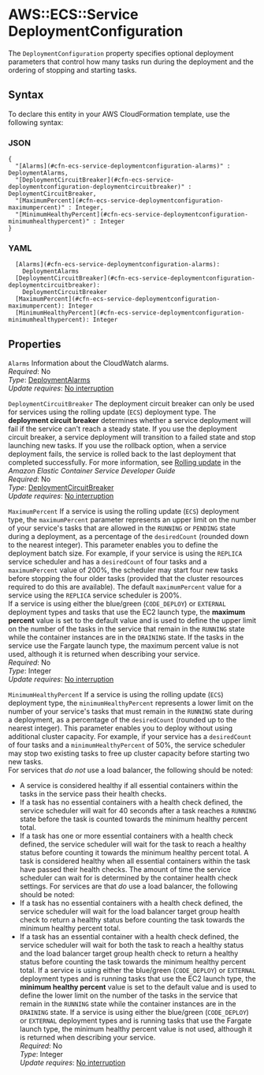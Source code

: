 # AWS::ECS::Service DeploymentConfiguration<a name="aws-properties-ecs-service-deploymentconfiguration"></a>

The `DeploymentConfiguration` property specifies optional deployment parameters that control how many tasks run during the deployment and the ordering of stopping and starting tasks\.

## Syntax<a name="aws-properties-ecs-service-deploymentconfiguration-syntax"></a>

To declare this entity in your AWS CloudFormation template, use the following syntax:

### JSON<a name="aws-properties-ecs-service-deploymentconfiguration-syntax.json"></a>

```
{
  "[Alarms](#cfn-ecs-service-deploymentconfiguration-alarms)" : DeploymentAlarms,
  "[DeploymentCircuitBreaker](#cfn-ecs-service-deploymentconfiguration-deploymentcircuitbreaker)" : DeploymentCircuitBreaker,
  "[MaximumPercent](#cfn-ecs-service-deploymentconfiguration-maximumpercent)" : Integer,
  "[MinimumHealthyPercent](#cfn-ecs-service-deploymentconfiguration-minimumhealthypercent)" : Integer
}
```

### YAML<a name="aws-properties-ecs-service-deploymentconfiguration-syntax.yaml"></a>

```
  [Alarms](#cfn-ecs-service-deploymentconfiguration-alarms):
    DeploymentAlarms
  [DeploymentCircuitBreaker](#cfn-ecs-service-deploymentconfiguration-deploymentcircuitbreaker):
    DeploymentCircuitBreaker
  [MaximumPercent](#cfn-ecs-service-deploymentconfiguration-maximumpercent): Integer
  [MinimumHealthyPercent](#cfn-ecs-service-deploymentconfiguration-minimumhealthypercent): Integer
```

## Properties<a name="aws-properties-ecs-service-deploymentconfiguration-properties"></a>

`Alarms` <a name="cfn-ecs-service-deploymentconfiguration-alarms"></a>
Information about the CloudWatch alarms\.  
_Required_: No  
_Type_: [DeploymentAlarms](aws-properties-ecs-service-deploymentalarms.md)  
_Update requires_: [No interruption](https://docs.aws.amazon.com/AWSCloudFormation/latest/UserGuide/using-cfn-updating-stacks-update-behaviors.html#update-no-interrupt)

`DeploymentCircuitBreaker` <a name="cfn-ecs-service-deploymentconfiguration-deploymentcircuitbreaker"></a>
The deployment circuit breaker can only be used for services using the rolling update \(`ECS`\) deployment type\.
The **deployment circuit breaker** determines whether a service deployment will fail if the service can't reach a steady state\. If you use the deployment circuit breaker, a service deployment will transition to a failed state and stop launching new tasks\. If you use the rollback option, when a service deployment fails, the service is rolled back to the last deployment that completed successfully\. For more information, see [Rolling update](https://docs.aws.amazon.com/AmazonECS/latest/developerguide/deployment-type-ecs.html) in the _Amazon Elastic Container Service Developer Guide_  
_Required_: No  
_Type_: [DeploymentCircuitBreaker](aws-properties-ecs-service-deploymentcircuitbreaker.md)  
_Update requires_: [No interruption](https://docs.aws.amazon.com/AWSCloudFormation/latest/UserGuide/using-cfn-updating-stacks-update-behaviors.html#update-no-interrupt)

`MaximumPercent` <a name="cfn-ecs-service-deploymentconfiguration-maximumpercent"></a>
If a service is using the rolling update \(`ECS`\) deployment type, the `maximumPercent` parameter represents an upper limit on the number of your service's tasks that are allowed in the `RUNNING` or `PENDING` state during a deployment, as a percentage of the `desiredCount` \(rounded down to the nearest integer\)\. This parameter enables you to define the deployment batch size\. For example, if your service is using the `REPLICA` service scheduler and has a `desiredCount` of four tasks and a `maximumPercent` value of 200%, the scheduler may start four new tasks before stopping the four older tasks \(provided that the cluster resources required to do this are available\)\. The default `maximumPercent` value for a service using the `REPLICA` service scheduler is 200%\.  
If a service is using either the blue/green \(`CODE_DEPLOY`\) or `EXTERNAL` deployment types and tasks that use the EC2 launch type, the **maximum percent** value is set to the default value and is used to define the upper limit on the number of the tasks in the service that remain in the `RUNNING` state while the container instances are in the `DRAINING` state\. If the tasks in the service use the Fargate launch type, the maximum percent value is not used, although it is returned when describing your service\.  
_Required_: No  
_Type_: Integer  
_Update requires_: [No interruption](https://docs.aws.amazon.com/AWSCloudFormation/latest/UserGuide/using-cfn-updating-stacks-update-behaviors.html#update-no-interrupt)

`MinimumHealthyPercent` <a name="cfn-ecs-service-deploymentconfiguration-minimumhealthypercent"></a>
If a service is using the rolling update \(`ECS`\) deployment type, the `minimumHealthyPercent` represents a lower limit on the number of your service's tasks that must remain in the `RUNNING` state during a deployment, as a percentage of the `desiredCount` \(rounded up to the nearest integer\)\. This parameter enables you to deploy without using additional cluster capacity\. For example, if your service has a `desiredCount` of four tasks and a `minimumHealthyPercent` of 50%, the service scheduler may stop two existing tasks to free up cluster capacity before starting two new tasks\.  
For services that _do not_ use a load balancer, the following should be noted:

- A service is considered healthy if all essential containers within the tasks in the service pass their health checks\.
- If a task has no essential containers with a health check defined, the service scheduler will wait for 40 seconds after a task reaches a `RUNNING` state before the task is counted towards the minimum healthy percent total\.
- If a task has one or more essential containers with a health check defined, the service scheduler will wait for the task to reach a healthy status before counting it towards the minimum healthy percent total\. A task is considered healthy when all essential containers within the task have passed their health checks\. The amount of time the service scheduler can wait for is determined by the container health check settings\.
  For services are that _do_ use a load balancer, the following should be noted:
- If a task has no essential containers with a health check defined, the service scheduler will wait for the load balancer target group health check to return a healthy status before counting the task towards the minimum healthy percent total\.
- If a task has an essential container with a health check defined, the service scheduler will wait for both the task to reach a healthy status and the load balancer target group health check to return a healthy status before counting the task towards the minimum healthy percent total\.
  If a service is using either the blue/green \(`CODE_DEPLOY`\) or `EXTERNAL` deployment types and is running tasks that use the EC2 launch type, the **minimum healthy percent** value is set to the default value and is used to define the lower limit on the number of the tasks in the service that remain in the `RUNNING` state while the container instances are in the `DRAINING` state\. If a service is using either the blue/green \(`CODE_DEPLOY`\) or `EXTERNAL` deployment types and is running tasks that use the Fargate launch type, the minimum healthy percent value is not used, although it is returned when describing your service\.  
  _Required_: No  
  _Type_: Integer  
  _Update requires_: [No interruption](https://docs.aws.amazon.com/AWSCloudFormation/latest/UserGuide/using-cfn-updating-stacks-update-behaviors.html#update-no-interrupt)
